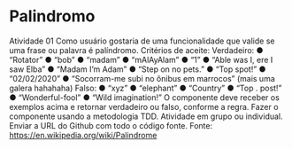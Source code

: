 # Palindromo
Atividade 01
Como usuário gostaria de uma funcionalidade que valide se uma frase ou palavra é
palíndromo.
Critérios de aceite:
Verdadeiro:
● “Rotator”
● “bob”
● “madam”
● “mAlAyAlam”
● “1”
● “Able was I, ere I saw Elba”
● “Madam I’m Adam”
● “Step on no pets.”
● “Top spot!”
● “02/02/2020”
● “Socorram-me subi no ônibus em marrocos” (mais uma galera hahahaha)
Falso:
● “xyz”
● “elephant”
● “Country”
● “Top . post!”
● “Wonderful-fool”
● “Wild imagination!”
O componente deve receber os exemplos acima e retornar verdadeiro ou falso, conforme a
regra. Fazer o componente usando a metodologia TDD. Atividade em grupo ou individual.
Enviar a URL do Github com todo o código fonte.
Fonte: https://en.wikipedia.org/wiki/Palindrome
